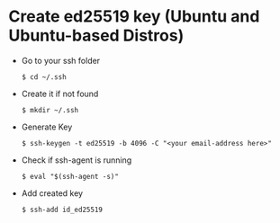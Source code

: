 # Create ed25519 key (Ubuntu and Ubuntu-based Distros)

* Go to your ssh folder
	
	`$ cd ~/.ssh`

* Create it if not found

	`$ mkdir ~/.ssh`

* Generate Key
	
	`$ ssh-keygen -t ed25519 -b 4096 -C "<your email-address here>"`

* Check if ssh-agent is running

  `$ eval "$(ssh-agent -s)"`

* Add created key

  `$ ssh-add id_ed25519`
